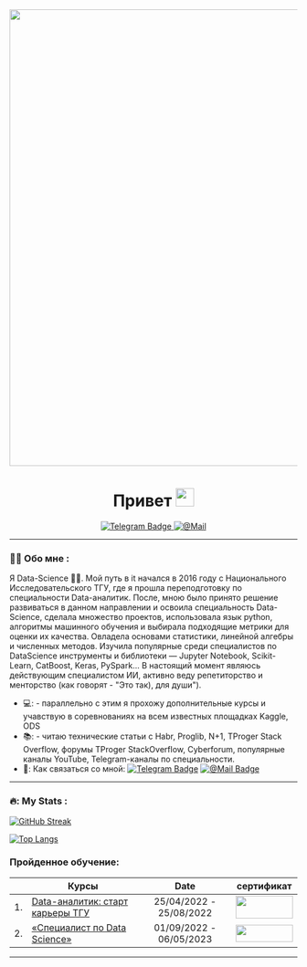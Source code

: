 <div id="header" align="center">
  <img src="https://t3.ftcdn.net/jpg/03/04/68/52/360_F_304685223_ttVGVAkC5JlfgEOTO8KYbN4tjnRqM715.jpg" width="800"/>    
</div>
<h1 align="center">Привет <a href="https://github.com/Polina1305" target="_blank"></a> 
<img src="https://github.com/blackcater/blackcater/raw/main/images/Hi.gif" height="32"/></h1> 
<div id="header" align="center">
  

  
<div id="badges">
  <a href="https://t.me/Smolyak_DS">
    <img src="https://img.shields.io/badge/Telegram-blue?style=for-the-badge&logo=telegram&logoColor=white" alt="Telegram Badge"/>
  </a>
    <a href="[https://t.me/Smolyak_DS](https://mail.ru/?utm_source=portal&utm_medium=new_portal_navigation&utm_campaign=mail.ru&mt_click_id=mt-ds8xq6-1683129876-1575103423&mt_sub1=id.mail.ru)">
    <img src="https://img.shields.io/badge/@Mail-blue?style=for-the-badge&logo=@mail&logoColor=white" alt="@Mail"/>
  </a> 
</div>

<img src="https://komarev.com/ghpvc/?username=Polina1305&style=flat-square&color=blue" alt=""/>
  
 </div id="header"> 
 
---


### :woman_technologist: Обо мне :

   Я Data-Science 🧑‍💻. Мой путь в it начался в 2016 году с Национального Исследовательского ТГУ, где я прошла переподготовку по специальности Data-аналитик. После, мною было принято решение развиваться в данном направлении и освоила специальность Data-Science, сделала множество проектов, использовала язык python, алгоритмы машинного обучения и выбирала подходящие метрики для оценки их качества. Овладела основами статистики, линейной алгебры и численных методов. Изучила популярные среди специалистов по DataScience инструменты и библиотеки — Jupyter Notebook, Scikit-Learn, CatBoost, Keras, PySpark... В настоящий момент являюсь действующим специалистом ИИ, активно веду репетиторство и менторство (как говорят - "Это так), для души").
- 💻: - параллельно с этим я прохожу дополнительные курсы и учавствую в соревнованиях на всем известных площадках  Kaggle, ODS
- 📚: - читаю технические статьи с Habr, Proglib, N+1, TProger Stack Overflow, форумы TProger StackOverflow, Cyberforum, популярные каналы YouTube, Telegram-каналы по специальности.
- 💌: Как связаться со мной: [![Telegram Badge](https://img.shields.io/badge/Telegram-blue?style=for-the-badge&logo=telegram&logoColor=white)](https://t.me/Smolyak_DS) [![@Mail Badge](https://img.shields.io/badge/@Mail-blue?style=for-the-badge&logo=@mail&logoColor=white)](https://mail.ru/?utm_source=portal&utm_medium=new_portal_navigation&utm_campaign=mail.ru&mt_click_id=mt-ds8xq6-1683129876-1575103423&mt_sub1=id.mail.ru)


---


### 🔥: My Stats :  
  [![GitHub Streak](http://github-readme-streak-stats.herokuapp.com?user=Polina1305&theme=dark&background=000000)](https://git.io/streak-stats)

  [![Top Langs](https://github-readme-stats.vercel.app/api/top-langs/?username=Polina1305&layout=compact&theme=vision-friendly-dark)](https://github.com/anuraghazra/github-readme-stats)


### Пройденное обучение: 


|  | Курсы                                                                                              |    Date                      |   сертификат |
|--|------------------------------------------------------------------------------------------------------|:----------------------------:|:--------------:|
|1.| [Data-аналитик: старт карьеры ТГУ](https://tsu-dpo.ru/program/data)                                  |    25/04/2022 - 25/08/2022   |[<img src="https://user-images.githubusercontent.com/106150320/235955445-d29583c0-f180-4893-a286-f3ddb66bebfc.png" width="100" height="40"/>]( -  )|
|2.| [«Специалист по Data Science»](https://practicum.yandex.ru/data-scientist/)                          |    01/09/2022 - 06/05/2023   |[<img src="https://user-images.githubusercontent.com/106150320/235955798-623921b1-3ab1-45f3-9f2d-611ade564a94.png" width="100" height="30"/>]( - ) |

---

###

<div id="stat" align="center">
    <img src="https://github-profile-summary-cards.vercel.app/api/cards/profile-details?username=Polina1305&theme=github_dark" alt=""/>
</div>
